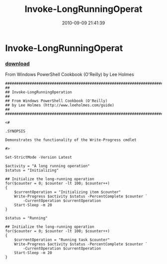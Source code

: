 ﻿---
pid:            2182
poster:         Lee Holmes
title:          Invoke-LongRunningOperat
date:           2010-09-09 21:41:39
format:         posh
parent:         0
parent:         0

---

# Invoke-LongRunningOperat

### [download](2182.ps1)

From Windows PowerShell Cookbook (O'Reilly) by Lee Holmes

```posh
##############################################################################
##
## Invoke-LongRunningOperation
##
## From Windows PowerShell Cookbook (O'Reilly)
## by Lee Holmes (http://www.leeholmes.com/guide)
##
##############################################################################

<#

.SYNOPSIS

Demonstrates the functionality of the Write-Progress cmdlet

#>

Set-StrictMode -Version Latest

$activity = "A long running operation"
$status = "Initializing"

## Initialize the long-running operation
for($counter = 0; $counter -lt 100; $counter++)
{
    $currentOperation = "Initializing item $counter"
    Write-Progress $activity $status -PercentComplete $counter `
        -CurrentOperation $currentOperation
    Start-Sleep -m 20
}

$status = "Running"

## Initialize the long-running operation
for($counter = 0; $counter -lt 100; $counter++)
{
    $currentOperation = "Running task $counter"
    Write-Progress $activity $status -PercentComplete $counter `
        -CurrentOperation $currentOperation
    Start-Sleep -m 20
}
```
